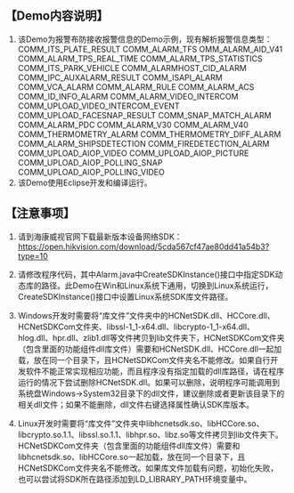 【Demo内容说明】
-------------------------------------
1. 该Demo为报警布防接收报警信息的Demo示例，现有解析报警信息类型：
		COMM_ITS_PLATE_RESULT
		COMM_ALARM_TFS
		OMM_ALARM_AID_V41
		COMM_ALARM_TPS_REAL_TIME
		COMM_ALARM_TPS_STATISTICS
		COMM_ITS_PARK_VEHICLE
		COMM_ALARMHOST_CID_ALARM
		COMM_IPC_AUXALARM_RESULT
		COMM_ISAPI_ALARM
		COMM_VCA_ALARM
		COMM_ALARM_RULE
		COMM_ALARM_ACS
		COMM_ID_INFO_ALARM
		COMM_ALARM_VIDEO_INTERCOM
		COMM_UPLOAD_VIDEO_INTERCOM_EVENT
		COMM_UPLOAD_FACESNAP_RESULT
		COMM_SNAP_MATCH_ALARM
		COMM_ALARM_PDC
		COMM_ALARM_V30
		COMM_ALARM_V40
		COMM_THERMOMETRY_ALARM
		COMM_THERMOMETRY_DIFF_ALARM
		COMM_ALARM_SHIPSDETECTION
		COMM_FIREDETECTION_ALARM
		COMM_UPLOAD_AIOP_VIDEO
		COMM_UPLOAD_AIOP_PICTURE
		COMM_UPLOAD_AIOP_POLLING_SNAP
		COMM_UPLOAD_AIOP_POLLING_VIDEO
2. 该Demo使用Eclipse开发和编译运行。

【注意事项】
------------------------------------
1. 请到海康威视官网下载最新版本设备网络SDK：https://open.hikvision.com/download/5cda567cf47ae80dd41a54b3?type=10

2. 请修改程序代码，其中Alarm.java中CreateSDKInstance()接口中指定SDK动态库的路径。此Demo在Win和Linux系统下通用，切换到Linux系统运行，CreateSDKInstance()接口中设置Linux系统SDK库文件路径。

3. Windows开发时需要将“库文件”文件夹中的HCNetSDK.dll、HCCore.dll、HCNetSDKCom文件夹、libssl-1_1-x64.dll、libcrypto-1_1-x64.dll、hlog.dll、hpr.dll、zlib1.dll等文件拷贝到lib文件夹下，HCNetSDKCom文件夹（包含里面的功能组件dll库文件）需要和HCNetSDK.dll、HCCore.dll一起加载，放在同一个目录下，且HCNetSDKCom文件夹名不能修改。如果自行开发软件不能正常实现相应功能，而且程序没有指定加载的dll库路径，请在程序运行的情况下尝试删除HCNetSDK.dll。如果可以删除，说明程序可能调用到系统盘Windows->System32目录下的dll文件，建议删除或者更新该目录下的相关dll文件；如果不能删除，dll文件右键选择属性确认SDK库版本。

4. Linux开发时需要将“库文件”文件夹中libhcnetsdk.so、libHCCore.so、libcrypto.so.1.1、libssl.so.1.1、libhpr.so、libz.so等文件拷贝到lib文件夹下。HCNetSDKCom文件夹（包含里面的功能组件dll库文件）需要和libhcnetsdk.so、libHCCore.so一起加载，放在同一个目录下，且HCNetSDKCom文件夹名不能修改。如果库文件加载有问题，初始化失败，也可以尝试将SDK所在路径添加到LD_LIBRARY_PATH环境变量中。

